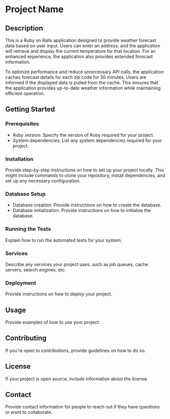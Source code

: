 # Project Name

## Description

This is a Ruby on Rails application designed to provide weather forecast data based on user input. Users can enter an address, and the application will retrieve and display the current temperature for that location. For an enhanced experience, the application also provides extended forecast information.

To optimize performance and reduce unnecessary API calls, the application caches forecast details for each zip code for 30 minutes. Users are informed if the displayed data is pulled from the cache. This ensures that the application provides up-to-date weather information while maintaining efficient operation.

## Getting Started

### Prerequisites

- Ruby version: Specify the version of Ruby required for your project.
- System dependencies: List any system dependencies required for your project.

### Installation

Provide step-by-step instructions on how to set up your project locally. This might include commands to clone your repository, install dependencies, and set up any necessary configuration.

### Database Setup

- Database creation: Provide instructions on how to create the database.
- Database initialization: Provide instructions on how to initialize the database.

### Running the Tests

Explain how to run the automated tests for your system.

### Services

Describe any services your project uses, such as job queues, cache servers, search engines, etc.

### Deployment

Provide instructions on how to deploy your project.

## Usage

Provide examples of how to use your project.

## Contributing

If you're open to contributions, provide guidelines on how to do so.

## License

If your project is open source, include information about the license.

## Contact

Provide contact information for people to reach out if they have questions or want to collaborate.
